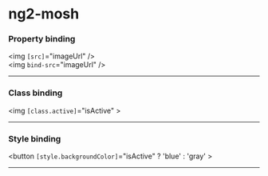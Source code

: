 # ng2-mosh

### Property binding

<img `[src]`="imageUrl" />      
<img `bind-src`="imageUrl" />

<hr>

### Class binding

<img `[class.active]`="isActive" >          


<hr>


### Style binding

<button `[style.backgroundColor]`="isActive" ? 'blue' : 'gray' >       

<hr>

